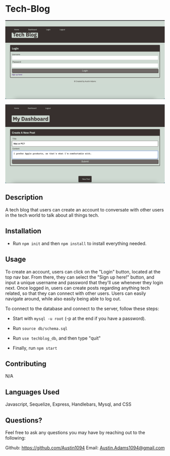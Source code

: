 # Tech-Blog

![Screenshot of completion](./public/images/login.png)

![Screenshot of completion](./public/images/tech-post.png)

## Description
A tech blog that users can create an account to conversate with other users in the tech world to talk about all things tech.

## Installation
- Run `npm init` and then `npm install` to install everything needed.

## Usage
To create an account, users can click on the "Login" button, located at the top nav bar. From there, they can select the "Sign up here!" button, and input a unique username and password that they'll use whenever they login next. Once logged in, users can create posts regarding anything tech related, so that they can connect with other users. Users can easily navigate around, while also easily being able to log out.

To connect to the database and connect to the server, follow these steps: 

- Start with `mysql -u root` (-p at the end if you have a password).

- Run `source db/schema.sql`

- Run `use techblog_db`, and then type "quit"

- Finally, run `npm start`

## Contributing
N/A

## Languages Used
Javascript, Sequelize, Express, Handlebars, Mysql, and CSS
## Questions?
Feel free to ask any questions you may have by reaching out to the following:

Github: https://github.com/Austin1094
Email: Austin.Adams1094@gmail.com